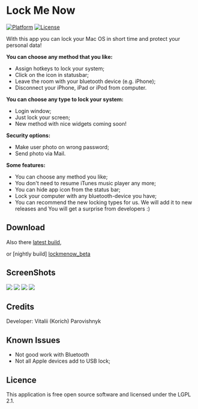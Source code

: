 Lock Me Now
=========
[![Platform](https://img.shields.io/badge/platform-OS%20X-lightgrey.svg?style=flat)](http://www.apple.com/osx/)
[![License](https://img.shields.io/badge/license-LGPL%202.1-brightgreen.svg?style=flat)](https://www.gnu.org/licenses/lgpl-2.1.html)

With this app you can lock your Mac OS in short time and protect your personal data!
 
**You can choose any method that you like:**
* Assign hotkeys to lock your system;
* Click on the icon in statusbar;
* Leave the room with your bluetooth device (e.g. iPhone);
* Disconnect your iPhone, iPad or iPod from computer.

**You can choose any type to lock your system:**
* Login window;
* Just lock your screen;
* New method with nice widgets coming soon!

**Security options:**
* Make user photo on wrong password;
* Send photo via Mail.

**Some features:**
* You can choose any method you like;
* You don't need to resume iTunes music player any more;
* You can hide app icon from the status bar;
* Lock your computer with any bluetooth-device you have;
* You can recommend the new locking types for us. We will add it to new releases and You will get a surprise from developers :)

Download
-------------

Also there [latest build][lockmenow],

or [nightly build] [lockmenow_beta]

ScreenShots
-------------

<img src="https://github.com/iKorich/LockMeNow/blob/master/img/prefs_main.tiff?raw=true">
<img src="https://github.com/iKorich/LockMeNow/blob/master/img/prefs_security?raw=true">
<img src="https://github.com/iKorich/LockMeNow/blob/master/img/prefs_bluetooth.png?raw=true">
<img src="https://github.com/iKorich/LockMeNow/blob/master/img/prefs_usb.png?raw=true">

Credits
-------------

Developer: Vitalii (Korich) Parovishnyk 

Known Issues
-------------

* Not good work with Bluetooth
* Not all Apple devices add to USB lock;

Licence
-------------

This application is free open source software and licensed under the LGPL 2.1.


[lockmenow]: http://downloads.igrsoft.com/lockmenow/lockmenow_latest.zip "latest build"
[lockmenow_beta]: http://downloads.igrsoft.com/beta/LockMeNow_beta.zip "nightly build"
